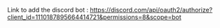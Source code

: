 Link to add the discord bot : https://discord.com/api/oauth2/authorize?client_id=1110187895664414721&permissions=8&scope=bot
